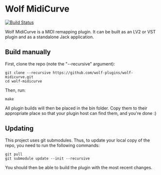 # Wolf MidiCurve
[![Build Status](https://img.shields.io/github/workflow/status/wolf-plugins/wolf-midicurve/Wolf%20MidiCurve%20CI.svg?logo=github)](https://github.com/wolf-plugins/wolf-midicurve/actions?query=workflow%3A%22Wolf+MidiCurve+CI%22)

Wolf MidiCurve is a MIDI remapping plugin. It can be built as an LV2 or VST plugin and as a standalone Jack application.

## Build manually

First, clone the repo (note the "--recursive" argument):

```
git clone --recursive https://github.com/wolf-plugins/wolf-midicurve.git
cd wolf-midicurve
```

Then, run:

```
make
```

All plugin builds will then be placed in the bin folder. Copy them to their appropriate place so that your plugin host can find them, and you're done :)

## Updating

This project uses git submodules. Thus, to update your local copy of the repo, you need to run the following commands:
```
git pull
git submodule update --init --recursive
```
You should then be able to build the plugin with the most recent changes.
